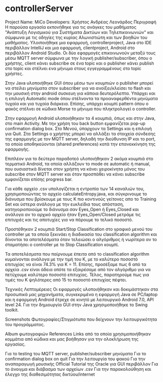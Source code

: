 # controllerServer

Project Name: MiCo
Developers:
Χρήστος
Ανδρέας
Λεονάρδος
Περιγραφή
Η παρούσα εργασία εκπονήθηκε για τις ανάγκες του μαθήματος "Ανάπτυξη Λογισμικού για Συστήματα Δικτύων και Τηλεπικοινωνιών" και σύμφωνα με τις οδηγίες της κυρίας Αλωνιστιώτη και των βοηθών του μαθήματος. Υλοιποιήθηκε μια εφαρμογή, controllerproject, Java στο IDE περιβάλλον IntelliJ και μια εφαρμογή, clientproject, Android στο περιβάλλον Android Studio. Οι δύο εφαρμογές επικοινωνούν μεταξύ τους μέσω MQTT server σύμφωνα με την λογική publisher/subscriber, όπου ο χρήστης, client κάνει subscribe σε ένα topic και ο publisher κάνει publish στο topic και στέλνει ενα μήνυμα στους εγγεγραμμένους στο topic χρήστες.

Στην Java υλοποιήθηκε GUI όπου μέσω των κουμπιών ο publisher μπορεί να στείλει μηνύματα στον subscriber για να ανοίξει/κλείσει το flash και την μουσική στην android συσκευη για κάποια δευτερόλεπτα. Υπάρχει και η επιλογή Automatic mode όπου στέλνοντα τα προαναφερθέντα μηνύματα τυχαία και για τυχαία διάρκεια. Επίσης, υπάρχει κουμπί pattern όπου ο φακός στέλνει σε κώδικα Morse το μήνυμα που πληκτρολογεί ο controller.

Στην εφαρμογή Android υλοποιήθηκαν τα 4 κουμπιά, όπως και στην Java, στο main Activity. Με την χρήση του back button εμφανίζεται pop-up confirmation dialog box. Στο Μενού, ύπαρχουν τα Settings και η επιλογή για Quit. Στα Settings ο χρήστης μπορεί να αλλάξει τα στοιχεία σύνδεσης της εφαρμογής με τον MQTT server, δηλαδή την διεύθυνση IP και το port, τα οποία αποθηκεύονται (shared preferences) κατά την επανεκκίνηση της εφαρμογής.

Επιπλέον για το δεύτερο παραδοτεό υλοποιήθηκαν 2 ακόμα κουμπιά στο τερματικό Android, τα οποία αλλάζουν το mode σε automatic ή manual, που ουσιαστικά δίνεται στον χρήστη να κάνει χειροκίνητα μόνος του subscribe στον MQTT server και όταν προσπάθει να κάνει subscribe εμφανίζεται επίσης progress bar.

Για κάθε αρχείο .csv υπολογίζεται η εντροπία των 14 καναλιών του, χρησιμοποιώντας το αρχείο calculateEntropy.java, και σύγκρινουμε το διάνυσμα που βρίσκουμε με τους Κ πιο κοντινούς γείτονες απο το Training Set και ύστερα ανάλογα με την ευκλείδια τους απόσταση, κατηγοριοποιούμε το διάνυσμα σαν Eyes_Open ή Eyes_Closed και ανάλογα αν το αρχικό αρχείο ήταν Eyes_Open/Closed μετράμε τις επιτυχιές και τις αποτυχίες για να πάρουμε το τελικό ποσοστό.

Προστέθηκαν 2 κουμπιά Start/Stop Classification στο γραφικό μενού του controller με τα οποία ξεκινάει η διαδικασία του classification algorithm και δίνονται τα αποτελέσματα όταν τελειώσει ο αλγόριθμος ή νωρίτερα αν το σταματήσει ο controller με το Stop Classification κουμπί.

Τα αποτελέσματα που παίρνουμε έπειτα από το classification algorithm κυμαίνονται ανάλογα με την τιμή του Κ, με το καλύτερο ποσοστό επιτυχίας να είναι 74.3% για Κ = 11. Επίσης, προσέξαμε πως 6 από τα αρχεία .csv είναι άδεια οπότε τα εξαιρέσαμε από τον αλγόριθμο για να πετύχουμε καλύτερο ποσοστό επιτυχίας. Τέλος, παρατηρούμε πως για τιμές του Κ ψηλότερες από 15 το ποσοστό επιτυχίας πέφτει.

Τεχνικές Λεπτομέρειες
Οι εφαρμογές υλοποιήθηκαν και δοκιμάστηκαν στα προσωπικά μας μηχανήματα, συγκεκριμένα η εφαρμογή Java σε PC/laptop και η εφαρμογή Android έτρεχε σε κινητό με λειτουργικό Android 7.0, API level 24. Για την δημιουργία GUI στην Java χρησιμοποιήθηκε το Swing toolkit.

Screenshots
Φωτογραφίες/Στιγμιότυπα που δείχνουν την λειτουργικότητα του προγράμματος.

Album φωτογραφιών
References
Links από τα οποία χρησιμοποιήθηκαν κομμάτια από κώδικα και μας βοήθησαν για την ολοκλήρωση της εργασίας.

Για το testing του MQTT server, publisher/subscriber μηνύματα
Για το confirmation dialog box on quit
Για την λειτουργία του φακού
Για την αναπαραγωγή μουσικής
Official Tutorial της Oracle για GUI περιβάλλον
Για το άνοιγμα και διάβασμα των αρχείων .csv
Για την παρακολούθηση και έλεγχο της διαθεσιμότητας δικτύου/internet
